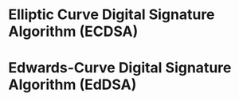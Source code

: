 # Elliptic Curve Digital Signature Algorithm (ECDSA)
# Edwards-Curve Digital Signature Algorithm (EdDSA)